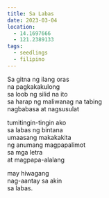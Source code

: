 ```yaml
---
title: Sa Labas
date: 2023-03-04
location:
  - 14.1697666
  - 121.2389133
tags:
  - seedlings
  - filipino
---
```

Sa gitna ng ilang oras  
na pagkakakulong  
sa loob ng silid na ito  
sa harap ng maliwanag na tabing  
nagbabasa at nagsusulat  

tumitingin-tingin ako  
sa labas ng bintana  
umaasang makakakita  
ng anumang magpapalimot  
sa mga letra  
at magpapa-alalang  

may hiwagang  
nag-aantay sa akin  
sa labas.